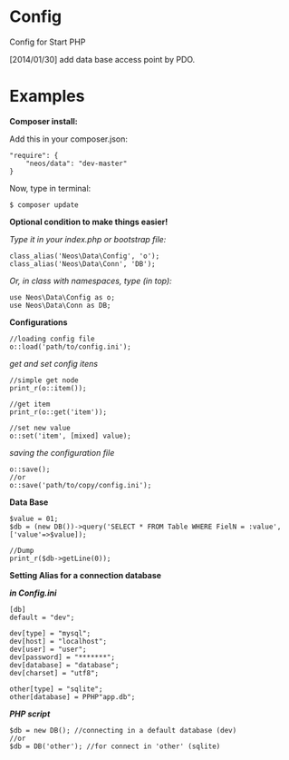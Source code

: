 Config
======

Config for Start PHP

[2014/01/30] add data base access point by PDO.



Examples
=

**Composer install:**

Add this in your composer.json:

    "require": {
        "neos/data": "dev-master"
    }
    
Now, type in terminal:

    $ composer update


**Optional condition to make things easier!**

*Type it in your index.php or bootstrap file:*

    class_alias('Neos\Data\Config', 'o');
    class_alias('Neos\Data\Conn', 'DB');
    
*Or, in class with namespaces, type (in top):*

    use Neos\Data\Config as o;
    use Neos\Data\Conn as DB;

**Configurations**
    
    //loading config file
    o::load('path/to/config.ini');

*get and set config itens*

    //simple get node
    print_r(o::item());
    
    //get item
    print_r(o::get('item'));
    
    //set new value
    o::set('item', [mixed] value);
    
*saving the configuration file*    

    o::save(); 
    //or 
    o::save('path/to/copy/config.ini');

**Data Base**

    $value = 01;
    $db = (new DB())->query('SELECT * FROM Table WHERE FielN = :value', ['value'=>$value]);
    
    //Dump
    print_r($db->getLine(0));
    
**Setting Alias for a connection database**

***in Config.ini***

    [db]
    default = "dev";
    
    dev[type] = "mysql";
    dev[host] = "localhost";
    dev[user] = "user";
    dev[password] = "*******";
    dev[database] = "database";
    dev[charset] = "utf8";
    
    other[type] = "sqlite";
    other[database] = PPHP"app.db";

***PHP script***
 
    $db = new DB(); //connecting in a default database (dev)
    //or
    $db = DB('other'); //for connect in 'other' (sqlite)
    
